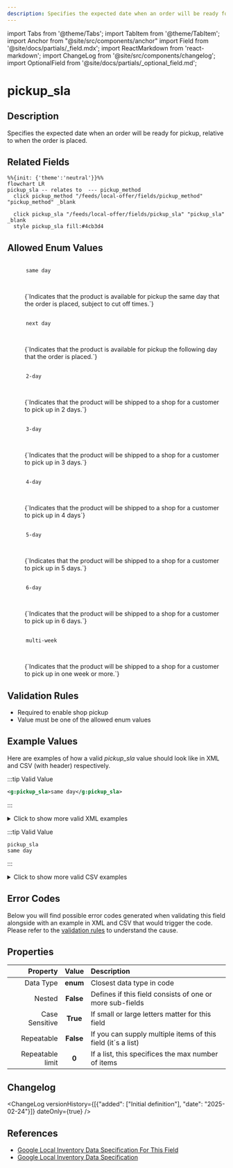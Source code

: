 ```yaml
---
description: Specifies the expected date when an order will be ready for pickup, relative to when the order is placed.
---
```


import Tabs from '@theme/Tabs';
import TabItem from '@theme/TabItem';
import Anchor from "@site/src/components/anchor"
import Field from '@site/docs/partials/_field.mdx';
import ReactMarkdown from 'react-markdown';
import ChangeLog from '@site/src/components/changelog';
import OptionalField from '@site/docs/partials/_optional_field.md';

# pickup_sla

<OptionalField/>

## Description

Specifies the expected date when an order will be ready for pickup, relative to when the order is placed.


## Related Fields

```mermaid
%%{init: {'theme':'neutral'}}%%
flowchart LR
pickup_sla -- relates to  --- pickup_method
  click pickup_method "/feeds/local-offer/fields/pickup_method" "pickup_method" _blank

  click pickup_sla "/feeds/local-offer/fields/pickup_sla" "pickup_sla" _blank
  style pickup_sla fill:#4cb3d4
```


## Allowed Enum Values

<dl>
<dt>
      <pre>
      <code>
      same day
      </code>
      </pre>
    </dt>
    <dd>
    <ReactMarkdown>
      {`Indicates that the product is available for pickup the same day that the order is placed, subject to cut off times.`}
    </ReactMarkdown>
    </dd>
<dt>
      <pre>
      <code>
      next day
      </code>
      </pre>
    </dt>
    <dd>
    <ReactMarkdown>
      {`Indicates that the product is available for pickup the following day that the order is placed.`}
    </ReactMarkdown>
    </dd>
<dt>
      <pre>
      <code>
      2-day
      </code>
      </pre>
    </dt>
    <dd>
    <ReactMarkdown>
      {`Indicates that the product will be shipped to a shop for a customer to pick up in 2 days.`}
    </ReactMarkdown>
    </dd>
<dt>
      <pre>
      <code>
      3-day
      </code>
      </pre>
    </dt>
    <dd>
    <ReactMarkdown>
      {`Indicates that the product will be shipped to a shop for a customer to pick up in 3 days.`}
    </ReactMarkdown>
    </dd>
<dt>
      <pre>
      <code>
      4-day
      </code>
      </pre>
    </dt>
    <dd>
    <ReactMarkdown>
      {`Indicates that the product will be shipped to a shop for a customer to pick up in 4 days`}
    </ReactMarkdown>
    </dd>
<dt>
      <pre>
      <code>
      5-day
      </code>
      </pre>
    </dt>
    <dd>
    <ReactMarkdown>
      {`Indicates that the product will be shipped to a shop for a customer to pick up in 5 days.`}
    </ReactMarkdown>
    </dd>
<dt>
      <pre>
      <code>
      6-day
      </code>
      </pre>
    </dt>
    <dd>
    <ReactMarkdown>
      {`Indicates that the product will be shipped to a shop for a customer to pick up in 6 days.`}
    </ReactMarkdown>
    </dd>
<dt>
      <pre>
      <code>
      multi-week
      </code>
      </pre>
    </dt>
    <dd>
    <ReactMarkdown>
      {`Indicates that the product will be shipped to a shop for a customer to pick up in one week or more.`}
    </ReactMarkdown>
    </dd>
</dl>


## Validation Rules

- Required to enable shop pickup
- Value must be one of the allowed enum values


## Example Values

Here are examples of how a valid *pickup_sla* value  should look like in XML and CSV (with header) respectively.

<Tabs>
  <TabItem value="valid_xml" label="XML" default>

:::tip Valid Value

```xml
<g:pickup_sla>same day</g:pickup_sla>
```

:::

<details>
  <summary>Click to show more valid XML examples</summary>
  <div>

```xml
<g:pickup_sla>same day</g:pickup_sla>
```

```xml
<g:pickup_sla>next day</g:pickup_sla>
```

```xml
<g:pickup_sla>2-day</g:pickup_sla>
```

```xml
<g:pickup_sla>3-day</g:pickup_sla>
```

```xml
<g:pickup_sla>4-day</g:pickup_sla>
```

```xml
<g:pickup_sla>5-day</g:pickup_sla>
```

```xml
<g:pickup_sla>6-day</g:pickup_sla>
```

```xml
<g:pickup_sla>multi-week</g:pickup_sla>
```


  </div>
</details>

 </TabItem>
  <TabItem value="valid_csv" label="CSV">

:::tip Valid Value

```csv
pickup_sla
same day
```

:::

<details>
  <summary>Click to show more valid CSV examples</summary>
  <div>

```csv
pickup_sla
same day
```

```csv
pickup_sla
next day
```

```csv
pickup_sla
2-day
```

```csv
pickup_sla
3-day
```

```csv
pickup_sla
4-day
```

```csv
pickup_sla
5-day
```

```csv
pickup_sla
6-day
```

```csv
pickup_sla
multi-week
```


  </div>
</details>

  </TabItem>
</Tabs>

## Error Codes

Below you will find possible error codes generated when validating this field alongside with an example in XML and CSV that would trigger the code. Please refer to the [validation rules](#validation-rules) to understand the cause.

<Tabs>
  <TabItem value="invalid_xml" label="XML" default>


 </TabItem>
  <TabItem value="invalid_csv" label="CSV">


  </TabItem>
</Tabs>

## Properties

|     **Property** |         **Value**          | **Description**                                              |
|-----------------:|:--------------------------:|:-------------------------------------------------------------|
|        Data Type |    **enum**     | Closest data type in code                                    |
|           Nested |      **False**      | Defines if this field consists of one or more sub-fields     |
|   Case Sensitive |  **True**  | If small or large letters matter for this field              |
|       Repeatable |    **False**    | If you can supply multiple items of this field (it´s a list) |
| Repeatable limit | **0** | If a list, this specifices the max number of items           |

## Changelog
<ChangeLog versionHistory={[{"added": ["Initial definition"], "date": "2025-02-24"}]} dateOnly={true} />

## References
- [Google Local Inventory Data Specification For This Field](https://support.google.com/merchants/answer/14635400?sjid=12668122117297241362-EU)
- [Google Local Inventory Data Specification](https://support.google.com/merchants/answer/14819809?hl=en)
